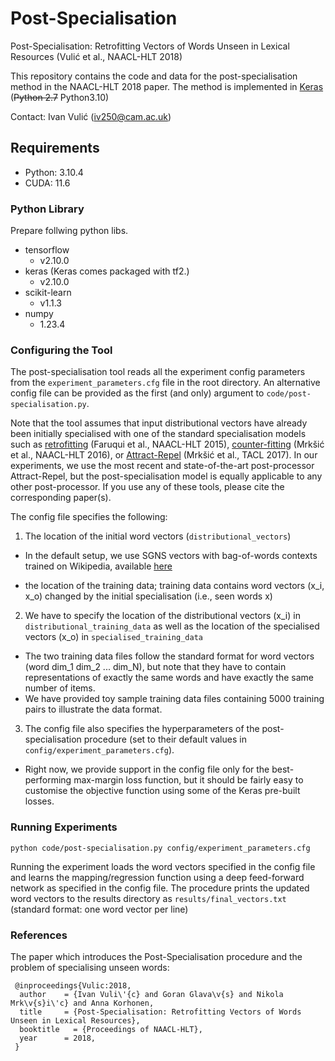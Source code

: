# Post-Specialisation
Post-Specialisation: Retrofitting Vectors of Words Unseen in Lexical Resources (Vulić et al., NAACL-HLT 2018)

This repository contains the code and data for the post-specialisation method in the NAACL-HLT 2018 paper. The method is implemented in [Keras](https://keras.io/) (~~Python 2.7~~ Python3.10) 

Contact: Ivan Vulić (iv250@cam.ac.uk)

## Requirements

- Python: 3.10.4
- CUDA: 11.6

### Python Library
Prepare follwing python libs.

- tensorflow
  - v2.10.0
- keras (Keras comes packaged with tf2.)
  - v2.10.0
- scikit-learn
  - v1.1.3
- numpy
  - 1.23.4

### Configuring the Tool

The post-specialisation tool reads all the experiment config parameters from the ```experiment_parameters.cfg``` file in the root directory. An alternative config file can be provided as the first (and only) argument to ```code/post-specialisation.py```. 

Note that the tool assumes that input distributional vectors have already been initially specialised with one of the standard specialisation models such as [retrofitting](https://github.com/mfaruqui/retrofitting) (Faruqui et al., NAACL-HLT 2015), [counter-fitting](https://github.com/nmrksic/counter-fitting) (Mrkšić et al., NAACL-HLT 2016), or [Attract-Repel](https://github.com/nmrksic/attract-repel) (Mrkšić et al., TACL 2017). In our experiments, we use the most recent and state-of-the-art post-processor Attract-Repel, but the post-specialisation model is equally applicable to any other post-processor. If you use any of these tools, please cite the corresponding paper(s). 

The config file specifies the following:
1. The location of the initial word vectors (```distributional_vectors```)
- In the default setup, we use SGNS vectors with bag-of-words contexts trained on Wikipedia, available [here](http://u.cs.biu.ac.il/~yogo/data/syntemb/bow2.words.bz2)
* the location of the training data; training data contains word vectors (x_i, x_o) changed by the initial specialisation (i.e., seen words x)
2. We have to specify the location of the distributional vectors (x_i) in ```distributional_training_data``` as well as the location of the specialised vectors (x_o) in ```specialised_training_data```
- The two training data files follow the standard format for word vectors (word dim_1 dim_2 ... dim_N), but note that they have to contain representations of exactly the same words and have exactly the same number of items.
- We have provided toy sample training data files containing 5000 training pairs to illustrate the data format.
3. The config file also specifies the hyperparameters of the post-specialisation procedure (set to their default values in ```config/experiment_parameters.cfg```).
- Right now, we provide support in the config file only for the best-performing max-margin loss function, but it should be fairly easy to customise the objective function using some of the Keras pre-built losses.

### Running Experiments

```python code/post-specialisation.py config/experiment_parameters.cfg```

Running the experiment loads the word vectors specified in the config file and learns the mapping/regression function using a deep feed-forward network as specified in the config file. The procedure prints the updated word vectors to the results directory as ```results/final_vectors.txt``` (standard format: one word vector per line)

### References

The paper which introduces the Post-Specialisation procedure and the problem of specialising unseen words:
```
 @inproceedings{Vulic:2018,
  author    = {Ivan Vuli\'{c} and Goran Glava\v{s} and Nikola Mrk\v{s}i\'c} and Anna Korhonen,
  title     = {Post-Specialisation: Retrofitting Vectors of Words Unseen in Lexical Resources},
  booktitle   = {Proceedings of NAACL-HLT},
  year      = 2018,
 }
```
